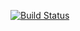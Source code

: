 [![Build Status](https://travis-ci.com/zagbor/Suleymanov9.svg?branch=master)](https://travis-ci.com/zagbor/Suleymanov9)   

